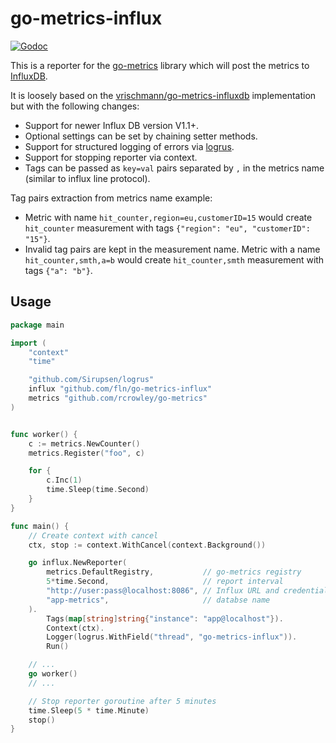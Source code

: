 go-metrics-influx
=================

[![Godoc](http://img.shields.io/badge/godoc-reference-blue.svg?style=flat)](https://godoc.org/github.com/fln/go-metrics-influx)

This is a reporter for the [go-metrics](https://github.com/rcrowley/go-metrics)
library which will post the metrics to [InfluxDB](https://influxdb.com/).

It is loosely based on the
[vrischmann/go-metrics-influxdb](https://github.com/vrischmann/go-metrics-influxdb)
implementation but with the following changes:

- Support for newer Influx DB version V1.1+.
- Optional settings can be set by chaining setter methods.
- Support for structured logging of errors via [logrus](vrischmann/go-metrics-influxdb).
- Support for stopping reporter via context.
- Tags can be passed as `key=val` pairs separated by `,` in the metrics name
  (similar to influx line protocol).

Tag pairs extraction from metrics name example:

- Metric with name `hit_counter,region=eu,customerID=15` would create
  `hit_counter` measurement with tags `{"region": "eu", "customerID": "15"}`.
- Invalid tag pairs are kept in the measurement name. Metric with a name
  `hit_counter,smth,a=b` would create `hit_counter,smth` measurement with tags
  `{"a": "b"}`.

Usage
-----

```go
package main

import (
	"context"
	"time"

	"github.com/Sirupsen/logrus"
	influx "github.com/fln/go-metrics-influx"
	metrics "github.com/rcrowley/go-metrics"
)


func worker() {
	c := metrics.NewCounter()
	metrics.Register("foo", c)

	for {
		c.Inc(1)
		time.Sleep(time.Second)
	}
}

func main() {
	// Create context with cancel
	ctx, stop := context.WithCancel(context.Background())

	go influx.NewReporter(
		metrics.DefaultRegistry,           // go-metrics registry
		5*time.Second,                     // report interval
		"http://user:pass@localhost:8086", // Influx URL and credentials
		"app-metrics",                     // databse name
	).
		Tags(map[string]string{"instance": "app@localhost"}).
		Context(ctx).
		Logger(logrus.WithField("thread", "go-metrics-influx")).
		Run()

	// ...
	go worker()
	// ...

	// Stop reporter goroutine after 5 minutes
	time.Sleep(5 * time.Minute)
	stop()
}
```
